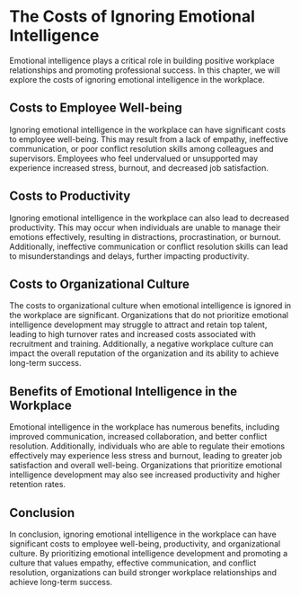The Costs of Ignoring Emotional Intelligence
========================================================================================================================

Emotional intelligence plays a critical role in building positive workplace relationships and promoting professional success. In this chapter, we will explore the costs of ignoring emotional intelligence in the workplace.

Costs to Employee Well-being
----------------------------

Ignoring emotional intelligence in the workplace can have significant costs to employee well-being. This may result from a lack of empathy, ineffective communication, or poor conflict resolution skills among colleagues and supervisors. Employees who feel undervalued or unsupported may experience increased stress, burnout, and decreased job satisfaction.

Costs to Productivity
---------------------

Ignoring emotional intelligence in the workplace can also lead to decreased productivity. This may occur when individuals are unable to manage their emotions effectively, resulting in distractions, procrastination, or burnout. Additionally, ineffective communication or conflict resolution skills can lead to misunderstandings and delays, further impacting productivity.

Costs to Organizational Culture
-------------------------------

The costs to organizational culture when emotional intelligence is ignored in the workplace are significant. Organizations that do not prioritize emotional intelligence development may struggle to attract and retain top talent, leading to high turnover rates and increased costs associated with recruitment and training. Additionally, a negative workplace culture can impact the overall reputation of the organization and its ability to achieve long-term success.

Benefits of Emotional Intelligence in the Workplace
---------------------------------------------------

Emotional intelligence in the workplace has numerous benefits, including improved communication, increased collaboration, and better conflict resolution. Additionally, individuals who are able to regulate their emotions effectively may experience less stress and burnout, leading to greater job satisfaction and overall well-being. Organizations that prioritize emotional intelligence development may also see increased productivity and higher retention rates.

Conclusion
----------

In conclusion, ignoring emotional intelligence in the workplace can have significant costs to employee well-being, productivity, and organizational culture. By prioritizing emotional intelligence development and promoting a culture that values empathy, effective communication, and conflict resolution, organizations can build stronger workplace relationships and achieve long-term success.
